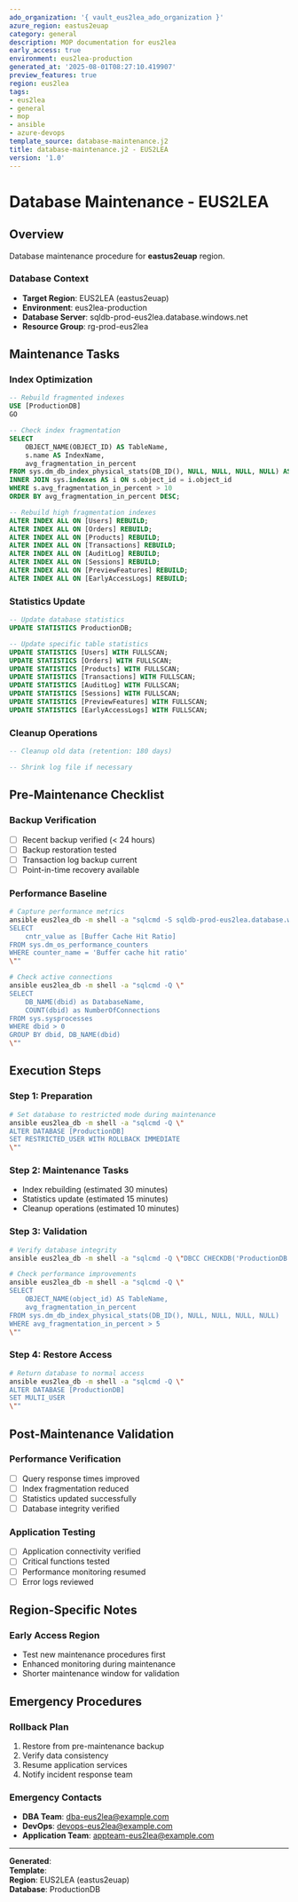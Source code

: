 ```yaml
---
ado_organization: '{ vault_eus2lea_ado_organization }'
azure_region: eastus2euap
category: general
description: MOP documentation for eus2lea
early_access: true
environment: eus2lea-production
generated_at: '2025-08-01T08:27:10.419907'
preview_features: true
region: eus2lea
tags:
- eus2lea
- general
- mop
- ansible
- azure-devops
template_source: database-maintenance.j2
title: database-maintenance.j2 - EUS2LEA
version: '1.0'
---
```



# Database Maintenance - EUS2LEA

## Overview

Database maintenance procedure for **eastus2euap** region.

### Database Context

- **Target Region**: EUS2LEA (eastus2euap)
- **Environment**: eus2lea-production
- **Database Server**: sqldb-prod-eus2lea.database.windows.net
- **Resource Group**: rg-prod-eus2lea

## Maintenance Tasks

### Index Optimization
```sql
-- Rebuild fragmented indexes
USE [ProductionDB]
GO

-- Check index fragmentation
SELECT 
    OBJECT_NAME(OBJECT_ID) AS TableName,
    s.name AS IndexName,
    avg_fragmentation_in_percent
FROM sys.dm_db_index_physical_stats(DB_ID(), NULL, NULL, NULL, NULL) AS s
INNER JOIN sys.indexes AS i ON s.object_id = i.object_id
WHERE s.avg_fragmentation_in_percent > 10
ORDER BY avg_fragmentation_in_percent DESC;

-- Rebuild high fragmentation indexes
ALTER INDEX ALL ON [Users] REBUILD;
ALTER INDEX ALL ON [Orders] REBUILD;
ALTER INDEX ALL ON [Products] REBUILD;
ALTER INDEX ALL ON [Transactions] REBUILD;
ALTER INDEX ALL ON [AuditLog] REBUILD;
ALTER INDEX ALL ON [Sessions] REBUILD;
ALTER INDEX ALL ON [PreviewFeatures] REBUILD;
ALTER INDEX ALL ON [EarlyAccessLogs] REBUILD;
```

### Statistics Update
```sql
-- Update database statistics
UPDATE STATISTICS ProductionDB;

-- Update specific table statistics
UPDATE STATISTICS [Users] WITH FULLSCAN;
UPDATE STATISTICS [Orders] WITH FULLSCAN;
UPDATE STATISTICS [Products] WITH FULLSCAN;
UPDATE STATISTICS [Transactions] WITH FULLSCAN;
UPDATE STATISTICS [AuditLog] WITH FULLSCAN;
UPDATE STATISTICS [Sessions] WITH FULLSCAN;
UPDATE STATISTICS [PreviewFeatures] WITH FULLSCAN;
UPDATE STATISTICS [EarlyAccessLogs] WITH FULLSCAN;
```

### Cleanup Operations
```sql
-- Cleanup old data (retention: 180 days)

-- Shrink log file if necessary
```

## Pre-Maintenance Checklist

### Backup Verification
- [ ] Recent backup verified (< 24 hours)
- [ ] Backup restoration tested
- [ ] Transaction log backup current
- [ ] Point-in-time recovery available

### Performance Baseline
```bash
# Capture performance metrics
ansible eus2lea_db -m shell -a "sqlcmd -S sqldb-prod-eus2lea.database.windows.net -Q \"
SELECT 
    cntr_value as [Buffer Cache Hit Ratio]
FROM sys.dm_os_performance_counters 
WHERE counter_name = 'Buffer cache hit ratio'
\""

# Check active connections
ansible eus2lea_db -m shell -a "sqlcmd -Q \"
SELECT 
    DB_NAME(dbid) as DatabaseName,
    COUNT(dbid) as NumberOfConnections
FROM sys.sysprocesses 
WHERE dbid > 0 
GROUP BY dbid, DB_NAME(dbid)
\""
```

## Execution Steps

### Step 1: Preparation
```bash
# Set database to restricted mode during maintenance
ansible eus2lea_db -m shell -a "sqlcmd -Q \"
ALTER DATABASE [ProductionDB] 
SET RESTRICTED_USER WITH ROLLBACK IMMEDIATE
\""
```

### Step 2: Maintenance Tasks
- Index rebuilding (estimated 30 minutes)
- Statistics update (estimated 15 minutes)
- Cleanup operations (estimated 10 minutes)

### Step 3: Validation
```bash
# Verify database integrity
ansible eus2lea_db -m shell -a "sqlcmd -Q \"DBCC CHECKDB('ProductionDB') WITH NO_INFOMSGS\""

# Check performance improvements
ansible eus2lea_db -m shell -a "sqlcmd -Q \"
SELECT 
    OBJECT_NAME(object_id) AS TableName,
    avg_fragmentation_in_percent 
FROM sys.dm_db_index_physical_stats(DB_ID(), NULL, NULL, NULL, NULL)
WHERE avg_fragmentation_in_percent > 5
\""
```

### Step 4: Restore Access
```bash
# Return database to normal access
ansible eus2lea_db -m shell -a "sqlcmd -Q \"
ALTER DATABASE [ProductionDB] 
SET MULTI_USER
\""
```

## Post-Maintenance Validation

### Performance Verification
- [ ] Query response times improved
- [ ] Index fragmentation reduced
- [ ] Statistics updated successfully
- [ ] Database integrity verified

### Application Testing
- [ ] Application connectivity verified
- [ ] Critical functions tested
- [ ] Performance monitoring resumed
- [ ] Error logs reviewed

## Region-Specific Notes

### Early Access Region
- Test new maintenance procedures first
- Enhanced monitoring during maintenance
- Shorter maintenance window for validation

## Emergency Procedures

### Rollback Plan
1. Restore from pre-maintenance backup
2. Verify data consistency
3. Resume application services
4. Notify incident response team

### Emergency Contacts
- **DBA Team**: dba-eus2lea@example.com
- **DevOps**: devops-eus2lea@example.com
- **Application Team**: appteam-eus2lea@example.com

---

**Generated**:   
**Template**:   
**Region**: EUS2LEA (eastus2euap)  
**Database**: ProductionDB
